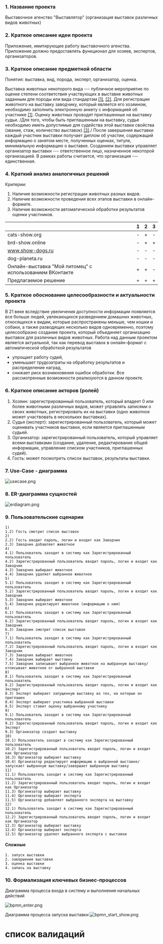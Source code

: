 ### 1. Название проекта

Выставочное агенство "Выставлятор" (организация выставок различных видов животных)

### 2. Краткое описание идеи проекта

Приложение, имитирующее работу выставочного агенства. Приложение должно предоставлять функционал для хозяев, экспертов, организаторов.

### 3. Краткое описание предметной области

Понятия: выставка, вид, порода, эксперт, организатор, оценка.

Выставка животных некоторого вида --- публичное мероприятие по оценке степени соответствия участвующих в выставке животных заданным для породы или вида стандартам [[1]](https://elibrary.ru/item.asp?id=48512966), [[2]](https://elibrary.ru/item.asp?id=41275973). Для регистрации животного на выставку заводчику, который является его хозяином, необходимо заполнить электронную анкету с информацией об участнике [[1]](https://elibrary.ru/item.asp?id=41275973). Оценку животных проводят приглашенные на выставку судьи. /Для того, чтобы быть приглашенным на выставку, судье необходимо иметь допустимые для судейства этой выставки свойства (звание, стаж, количество выставок) [[3]](https://rkf.org.ru/wp-content/uploads/2019/11/polozhenie-o-sudjah-rkf-fci-s-01.01.2020.pdf)./ После завершения выставки каждый участник выставки получает диплом об участии, содержащий информацию о занятом месте, полученных оценках, титуле, минимальную информацию о выставке. Созданием выставки управляет организатор выставки --- ответственное лицо, назначенное некоторой организацией. В рамках работы считается, что организация --- единственная.

### 4. Краткий анализ аналогичных решений

Критерии:

1. Наличие возможности регистрации животных разных видов.
2. Наличие возможности проведения всех этапов выставки в онлайн-формате.
3. Наличие возможности автоматической обработки результатов оценки участников.

|   | 1 | 2 | 3 |
|---|---|---|---|
| cats-show.org | - | + | - |
| brd-show.online | - | + | + |
| www.show-dogs.ru | - | - | - |
| dog-planeta.ru | - | - | - |
| Онлайн-выставка "Мой питомец" с использованием ВКонтакте | + | + | - |
| Предлагаемое решение | + | + | + |

### 5. Краткое обоснование целесообразности и актуальности проекта

В 21 веке вследствие увеличения доступности информации появляется все больше людей, увлекающихся разведением домашних животных, относящихся к видам, которые распространены меньше, чем кошки и собаки, а также разводящих несколько видов одновременно, поэтому целесообразно создание проекта, который объединяет организацию выставок для различных видов животных. Работа над данным проектом является актуальной, так как перевод выставок в онлайн-формат с автоматической обработкой результатов
- упрощает работу судей,
- уменьшает трудозатраты на обработку результатов и распределение наград,
- снижает риск возникновения ошибок обработки.
Все рассмотренные возможности реализуются в данном проекте.

### 6. Краткое описание акторов (ролей)

1. Хозяин: зарегистрированный пользователь, который владеет 0 или более животными различных видов, может управлять записями о своих животных, регистрировать их на выставки (одно животное может участвовать в нескольких выставках).
2. Судья (эксперт): зарегистрированный пользователь, который может оценивать участников выставки, если является приглашенным судьей.
3. Организатор: зарегистрированный пользователь, который управляет всеми выставками (создание, удаление, редактирование общей информации, управление списком участников, приглашенных судей).
4. Гость: может посмотреть список выставок, результаты выставки.

### 7. Use-Case - диаграмма

![usecase.png](./img/usecase.png)

### 8. ER-диаграмма сущностей

![erdiagram.png](./img/erdiagram.png)

### 9. Пользовательские сценарии

```
1)
1.2) Гость смотрит список выставок
2)
2.2) Гость вводит пароль, логин и входит как Заводчик
2.3) Заводчик добавляет животное
4)
4.1) Пользователь заходит в систему как Зарегистрированный пользователь
4.2) Зарегистрированный пользователь вводит пароль, логин и входит как Заводчик
4.3) Заводчик выбирает животное
4.4) Заводчик удаляет выбранное животное
5)
5.1) Пользователь заходит в систему как Зарегистрированный пользователь
5.2) Зарегистрированный пользователь вводит пароль, логин и входит как Заводчик
5.3) Заводчик выбирает животное
5.4) Заводчик редактирует животное (информацию о нем)
6)
6.1) Пользователь заходит в систему как Зарегистрированный пользователь
6.2) Зарегистрированный пользователь вводит пароль, логин и входит как Заводчик
6.3) Заводчик смотрит список выставок
7)
7.1) Пользователь заходит в систему как Зарегистрированный пользователь
7.2) Зарегистрированный пользователь вводит пароль, логин и входит как Заводчик
7.3) Заводчик выбирает животное
7.4) Заводчик выбирает выставку
7.5) Заводчик записывает выбранное животное на выбранную выставку/отписывает животное от выбранной выставки
8)
8.1) Пользователь заходит в систему как Зарегистрированный пользователь
8.2) Зарегистрированный пользователь вводит пароль, логин и входит как Эксперт
8.3) Эксперт выбирает запущенную выставку из тех, на которые он приглашен
8.4) Эксперт выбирает участника выбранной выставки
8.5) Эксперт ставит оценку выбранному участнику
9)
9.1) Пользователь заходит в систему как Зарегистрированный пользователь
9.2) Зарегистрированный пользователь вводит пароль, логин и входит как Эксперт
9.3) Организатор создает выставку
10)
10.1) Пользователь заходит в систему как Зарегистрированный пользователь
10.2) Зарегистрированный пользователь вводит пароль, логин и входит как Организатор
10.3) Организатор выбирает выставку
10.4) Организатор редактирует информацию о выбранной выставке/запускает выбранную выставку/завершает выбранную выставку
11)
11.1) Пользователь заходит в систему как Зарегистрированный пользователь
11.2) Зарегистрированный пользователь вводит пароль, логин и входит как Организатор
11.3) Организатор выбирает выставку
11.4) Организатор выбирает эксперта
11.5) Организатор добавляет выбранного эксперта на выставку
12)
12.1) Пользователь заходит в систему как Зарегистрированный пользователь
12.2) Зарегистрированный пользователь вводит пароль, логин и входит как Организатор
12.3) Организатор выбирает выставку
12.4) Организатор выбирает эксперта
12.5) Организатор удаляет выбранного эксперта с выставки
```

#### Сложные

```
1. запуск выставки
2. завершение выставки
3. оценка выставки
4. запись на выставку
```

### 10. Формализация ключевых бизнес-процессов

Диаграмма процесса входа в систему и выполнения начальных действий

![bpmn_enter.png](./img/bpmn_enter.png)

Диаграмма процесса запуска выставки
![bpmn_start_show.png](./img/bpmn_start_show.png)

# список валидаций

